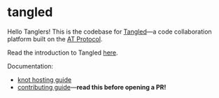 # tangled

Hello Tanglers! This is the codebase for
[Tangled](https://tangled.sh)&mdash;a code collaboration platform built
on the [AT Protocol](https://atproto.com).

Read the introduction to Tangled [here](https://blog.tangled.sh/intro).

Documentation:
* [knot hosting
guide](https://tangled.sh/@tangled.sh/core/blob/master/docs/knot-hosting.md)
* [contributing
guide](https://tangled.sh/@tangled.sh/core/blob/master/docs/contributing.md)&mdash;**read this before opening a PR!**
